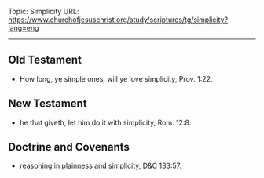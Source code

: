 Topic: Simplicity
URL: https://www.churchofjesuschrist.org/study/scriptures/tg/simplicity?lang=eng

---

## Old Testament

- How long, ye simple ones, will ye love simplicity, Prov. 1:22.

## New Testament

- he that giveth, let him do it with simplicity, Rom. 12:8.

## Doctrine and Covenants

- reasoning in plainness and simplicity, D&C 133:57.

